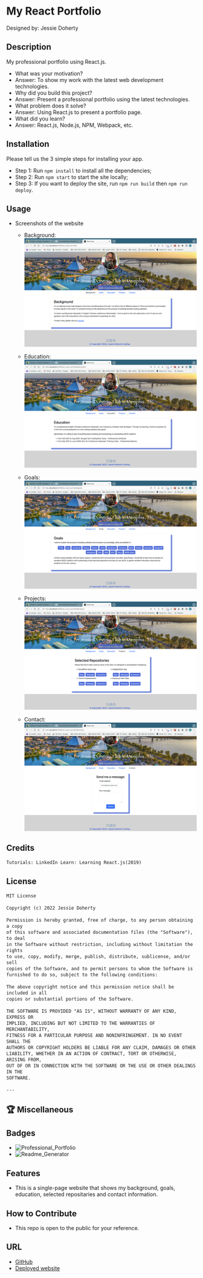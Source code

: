 # My React Portfolio

Designed by: Jessie Doherty

## Description

My professional portfolio using React.js.

- What was your motivation?
- Answer: To show my work with the latest web development technologies.
- Why did you build this project?
- Answer: Present a professional portfolio using the latest technologies.
- What problem does it solve?
- Answer: Using React.js to present a portfolio page.
- What did you learn?
- Answer: React.js, Node.js, NPM, Webpack, etc.

## Installation

Please tell us the 3 simple steps for installing your app.

- Step 1: Run `npm install` to install all the dependencies;
- Step 2: Run `npm start` to start the site locally;
- Step 3: If you want to deploy the site, run `npm run build` then `npm run deploy`.

## Usage

- Screenshots of the website

  - Background:
    ![Background](images/background.png)

  - Education:
    ![Education](images/education.png)

  - Goals:
    ![Goals](images/goals.png)

  - Projects:
    ![Projects](images/projects.png)

  - Contact:
    ![Contact](images/contact.png)

## Credits

    Tutorials: LinkedIn Learn: Learning React.js(2019)

## License

    MIT License

    Copyright (c) 2022 Jessie Doherty

    Permission is hereby granted, free of charge, to any person obtaining a copy
    of this software and associated documentation files (the "Software"), to deal
    in the Software without restriction, including without limitation the rights
    to use, copy, modify, merge, publish, distribute, sublicense, and/or sell
    copies of the Software, and to permit persons to whom the Software is
    furnished to do so, subject to the following conditions:

    The above copyright notice and this permission notice shall be included in all
    copies or substantial portions of the Software.

    THE SOFTWARE IS PROVIDED "AS IS", WITHOUT WARRANTY OF ANY KIND, EXPRESS OR
    IMPLIED, INCLUDING BUT NOT LIMITED TO THE WARRANTIES OF MERCHANTABILITY,
    FITNESS FOR A PARTICULAR PURPOSE AND NONINFRINGEMENT. IN NO EVENT SHALL THE
    AUTHORS OR COPYRIGHT HOLDERS BE LIABLE FOR ANY CLAIM, DAMAGES OR OTHER
    LIABILITY, WHETHER IN AN ACTION OF CONTRACT, TORT OR OTHERWISE, ARISING FROM,
    OUT OF OR IN CONNECTION WITH THE SOFTWARE OR THE USE OR OTHER DEALINGS IN THE
    SOFTWARE.

    ---

## 🏆 Miscellaneous

## Badges

- ![Professional_Portfolio](https://img.shields.io/badge/ProPortfolio-React.js-orange)
- ![Readme_Generator](https://img.shields.io/badge/Readme.md-Generator%20v1.0-blue)

## Features

- This is a single-page website that shows my background, goals, education, selected repositaries and contact information.

## How to Contribute

- This repo is open to the public for your reference.

## URL

- [GitHub](https://github.com/zhuzhu930/hw20-ReactPortfolio-JD)
- [Deployed website]()

